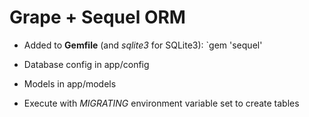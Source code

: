# Grape + Sequel ORM

- Added to **Gemfile** (and *sqlite3* for SQLite3):
`gem 'sequel'

- Database config in app/config

- Models in app/models

- Execute with *MIGRATING* environment variable set to create tables
